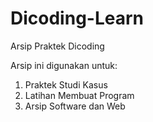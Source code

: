 # Dicoding-Learn
Arsip Praktek Dicoding

Arsip ini digunakan untuk:
1. Praktek Studi Kasus
2. Latihan Membuat Program
3. Arsip Software dan Web
